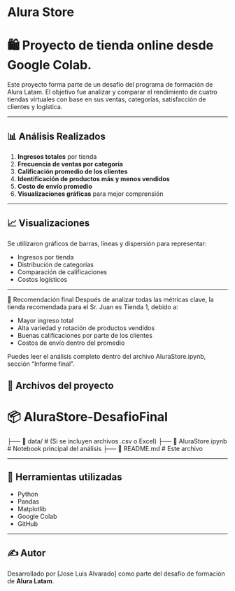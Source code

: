 # Alura Store  


# 🛍️ Proyecto de tienda online desde Google Colab.

Este proyecto forma parte de un desafío del programa de formación de Alura Latam. El objetivo fue analizar y comparar el rendimiento de cuatro tiendas virtuales con base en sus ventas, categorías, satisfacción de clientes y logística.

---

## 📊 Análisis Realizados

1. **Ingresos totales** por tienda
2. **Frecuencia de ventas por categoría**
3. **Calificación promedio de los clientes**
4. **Identificación de productos más y menos vendidos**
5. **Costo de envío promedio**
6. **Visualizaciones gráficas** para mejor comprensión

---

## 📈 Visualizaciones

Se utilizaron gráficos de barras, líneas y dispersión para representar:

- Ingresos por tienda
- Distribución de categorías
- Comparación de calificaciones
- Costos logísticos

---

📝 Recomendación final
Después de analizar todas las métricas clave, la tienda recomendada para el Sr. Juan es Tienda 1, debido a:

- Mayor ingreso total
- Alta variedad y rotación de productos vendidos
- Buenas calificaciones por parte de los clientes
- Costos de envío dentro del promedio


Puedes leer el análisis completo dentro del archivo AluraStore.ipynb, sección “Informe final”.

## 📂 Archivos del proyecto
# 📦 AluraStore-DesafioFinal

├── 📁 data/              # (Si se incluyen archivos .csv o Excel)
├── 📄 AluraStore.ipynb   # Notebook principal del análisis
├── 📄 README.md          # Este archivo

---

## 🧪 Herramientas utilizadas

- Python
- Pandas
- Matplotlib
- Google Colab
- GitHub

---


## ✍️ Autor

Desarrollado por [Jose Luis Alvarado] como parte del desafío de formación de **Alura Latam**.
